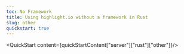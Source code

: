 ```yaml
---
toc: No Framework
title: Using highlight.io without a framework in Rust
slug: other
quickstart: true
---
```


<QuickStart content={quickStartContent["server"]["rust"]["other"]}/>
